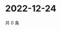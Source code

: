 # 2022-12-24

共 0 条

<!-- BEGIN WEIBO -->
<!-- 最后更新时间 Sat Dec 24 2022 06:12:48 GMT+0800 (China Standard Time) -->

<!-- END WEIBO -->
